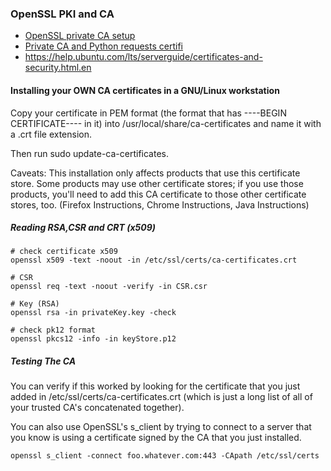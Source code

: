 ### OpenSSL PKI and CA
- [OpenSSL private CA setup](https://jamielinux.com/docs/openssl-certificate-authority/index.html)
- [Private CA and Python requests certifi](https://liuhongjiang.github.io/hexotech/2016/12/23/setup-your-own-ca/)
- https://help.ubuntu.com/lts/serverguide/certificates-and-security.html.en

#### Installing your OWN CA certificates in a GNU/Linux workstation
Copy your certificate in PEM format (the format that has ----BEGIN CERTIFICATE---- in it) into /usr/local/share/ca-certificates and name it with a .crt file extension.

Then run sudo update-ca-certificates.

Caveats: This installation only affects products that use this certificate store. Some products may use other certificate stores; if you use those products, you'll need to add this CA certificate to those other certificate stores, too. (Firefox Instructions, Chrome Instructions, Java Instructions)

##### Reading RSA,CSR and CRT (x509)
````
# check certificate x509
openssl x509 -text -noout -in /etc/ssl/certs/ca-certificates.crt 

# CSR
openssl req -text -noout -verify -in CSR.csr

# Key (RSA)
openssl rsa -in privateKey.key -check

# check pk12 format
openssl pkcs12 -info -in keyStore.p12
````


##### Testing The CA
You can verify if this worked by looking for the certificate that you just added in /etc/ssl/certs/ca-certificates.crt (which is just a long list of all of your trusted CA's concatenated together).

You can also use OpenSSL's s_client by trying to connect to a server that you know is using a certificate signed by the CA that you just installed.

````
openssl s_client -connect foo.whatever.com:443 -CApath /etc/ssl/certs
````
